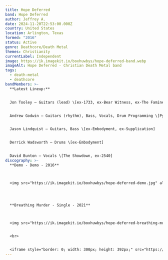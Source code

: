 ```yaml
---
title: Hope Deferred
band: Hope Deferred
author: Jeffrey A.
date: 2024-11-20T22:53:00.000Z
country: United States
location: Arlington, Texas
formed: "2016"
status: Active
genre: Deathcore/Death Metal
themes: Christianity
currentLabel: Independent
image: https://ik.imagekit.io/boxhuwbys/hope-deferred-band.webp
imageAlt: Hope Deferred - Christian Death Metal band
tags:
  - death-metal
  - deathcore
bandMembers: >-
  **Latest Lineup:**


  Jon Tooley – Guitars (lead) \[ex-1733, ex-Bear Witness, ex-The Famine (live)]


  Andrew Godwin – Guitars (rhythm), Bass, Vocals, Drum Programming \[Pyrithion, ex-Embodyment, ex-The Famine, ex-Supplication]


  Jason Lindquist – Guitars, Bass \[ex-Embodyment, ex-Supplication]


  Derrick Wadsworth – Drums \[ex-Embodyment]


  David Bunton – Vocals \[The Showdown, ex-2540]
discography: >-
  **Demo - Demo - 2016**



  <img src="https://ik.imagekit.io/boxhuwbys/hope-deferred-demo.jpg" alt="Hope Deferred - Demo - cover" style="width:300px; height:auto;">




  **Breathing Murder - Single - 2021**



  <img src="https://ik.imagekit.io/boxhuwbys/hope-deferred-breathing-murder.webp" alt="Hope Deferred - Breathing Murder - Single cover" style="width:300px; height:auto;">


  <br>


  <iframe style="border: 0; width: 300px; height: 392px;" src="https://bandcamp.com/EmbeddedPlayer/track=2228702662/size=large/bgcol=333333/linkcol=0f91ff/tracklist=false/transparent=true/" seamless><a href="https://hopedeferred.bandcamp.com/track/breathing-murder">Breathing Murder by Hope Deferred</a></iframe>
---
```

